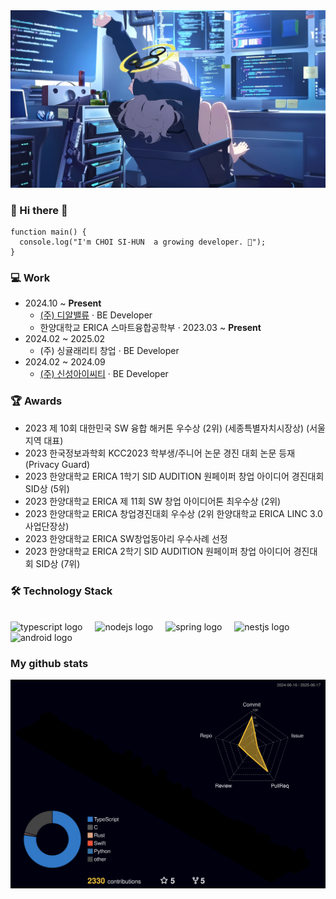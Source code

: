 <div align="left">
  <img src="./header_background_image.jpg"/>
  
### 👋 Hi there 👋
  
```
function main() {
  console.log("I'm CHOI SI-HUN  a growing developer. 🌱");
}
```

### 💻 Work
- 2024.10 ~ **Present** 
  - <a href="http://www.drvalue.co.kr/">(주) 디알밸류</a> · BE Developer
  - 한양대학교 ERICA 스마트융합공학부 · 2023.03 ~ **Present**
- 2024.02 ~ 2025.02
  - (주) 싱귤래리티 창업 · BE Developer
- 2024.02 ~ 2024.09
  - <a href="http://ksict.com/">(주) 신성아이씨티</a> · BE Developer

### 🏆 Awards
- 2023 제 10회 대한민국 SW 융합 해커톤 우수상 (2위) (세종특별자치시장상) (서울지역 대표)
- 2023 한국정보과학회 KCC2023 학부생/주니어 논문 경진 대회 논문 등재 (Privacy Guard)
- 2023 한양대학교 ERICA 1학기 SID AUDITION 원페이퍼 창업 아이디어 경진대회 SID상 (5위)
- 2023 한양대학교 ERICA 제 11회 SW 창업 아이디어톤 최우수상 (2위)
- 2023 한양대학교 ERICA 창업경진대회 우수상 (2위 한양대학교 ERICA LINC 3.0 사업단장상)
- 2023 한양대학교 ERICA SW창업동아리 우수사례 선정
- 2023 한양대학교 ERICA 2학기 SID AUDITION 원페이퍼 창업 아이디어 경진대회 SID상 (7위)
  
### 🛠 Technology Stack
  </br>
  
  <div align="left">
    <img src="https://img.shields.io/badge/TypeScript-3178C6?logo=typescript&logoColor=white&style=for-the-badge" height="40" alt="typescript logo"  />
    <img width="12" />
    <img src="https://img.shields.io/badge/Node.js-339933?logo=nodedotjs&logoColor=white&style=for-the-badge" height="40" alt="nodejs logo"  />
    <img width="12" />
    <img src="https://img.shields.io/badge/Spring-6DB33F?logo=spring&logoColor=black&style=for-the-badge" height="40" alt="spring logo"  />
    <img width="12" />
    <img src="https://img.shields.io/badge/NestJS-E0234E?logo=nestjs&logoColor=white&style=for-the-badge" height="40" alt="nestjs logo"  />
    <img width="12" />
    <img src="https://img.shields.io/badge/Android-3DDC84?logo=android&logoColor=black&style=for-the-badge" height="40" alt="android logo"  />
  </div>
    
### My github stats
  <img src="./profile-3d-contrib/profile-night-rainbow.svg" />
</div>

